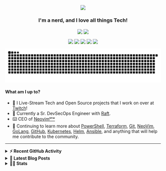   <p align="center">
    <a href="https://linktr.ee/techdufus">
      <img align="center" src="https://github.com/TechDufus/techdufus/assets/46715299/65eb5cd9-fae0-4f63-95e2-427c0b1415ec"/>
    </a>
  </p>

<h3 align="center"> I'm a nerd, and I love all things Tech!</h3>
<p align="center">
  <a href="https://www.powershellgallery.com/profiles/matthewjdegarmo"><img align="center" src="https://img.shields.io/badge/Total%20PSGallery%20Downloads-~41,428-green"/></a>
  <a href="https://discord.gg/5M4hjfyRBj"><img align="center" src="https://img.shields.io/discord/905178979844116520.svg?label=&logo=discord&logoColor=ffffff&color=7389D8&labelColor=6A7EC2"/></a>
</p>
<p align="center">
  <a href="https://www.twitch.tv/TechDufus/about/"><img align="center" height="40" src="https://img.icons8.com/color/144/000000/twitch.png"/></a>
  <a href="https://twitter.com/techdufus"><img align="center" height="40" src="https://img.icons8.com/fluent/144/000000/twitter.png"/></a>
  <a href="https://techdufus.com"><img align="center" height="40" src="https://img.icons8.com/nolan/64/domain.png"/></a>
  <a href="https://www.reddit.com/user/techdufus"><img align="center" height="40" src="https://img.icons8.com/doodle/48/000000/reddit--v1.png"/></a>
  <a href="https://techdufus.com/feed.xml"><img align="center" height="40" src="https://img.icons8.com/dusk/64/000000/rss.png"/></a>
</p>
<p align="center">
  <picture>
    <source media="(prefers-color-scheme: dark)" srcset="./assets/github-snake-dark.svg">
    <img width="600" alt="github-snake" src="./assets/github-snake.svg">
  </picture>
</p>


#### What am I up to?
- 🎥 I Live-Stream Tech and Open Source projects that I work on over at [Twitch](https://www.twitch.tv/TechDufus/about/)!
- 🔭 Currently a Sr. DevSecOps Engineer with [Raft](https://github.com/raft-tech).
- ⌨️ CEO of [Neovimᵇᵗʷ](https://neovimbtw.com)
- 🌱 Continuing to learn more about [PowerShell](https://github.com/powershell/powershell), [Terraform](https://www.terraform.io/), [Git](https://git-scm.com/), [NeoVim](https://neovim.io/), [GoLang](https://go.dev/), [GitHub](https://github.com), [Kubernetes](https://kubernetes.io/), [Helm](https://helm.sh/), [Ansible](https://ansible.com), and anything that will help me contribute to the community.
---

<details>
  <summary><b>⚡ Recent GitHub Activity</b></summary>
    <p>

<!--START_SECTION:activity-->
1. 🗣 Commented on [#4](https://github.com/jesseleite/GridLayout.spoon/issues/4#issuecomment-2433056131) in [jesseleite/GridLayout.spoon](https://github.com/jesseleite/GridLayout.spoon)
2. 🗣 Commented on [#6](https://github.com/jesseleite/GridLayout.spoon/issues/6#issuecomment-2416861453) in [jesseleite/GridLayout.spoon](https://github.com/jesseleite/GridLayout.spoon)
3. 🗣 Commented on [#6](https://github.com/jesseleite/GridLayout.spoon/issues/6#issuecomment-2405703234) in [jesseleite/GridLayout.spoon](https://github.com/jesseleite/GridLayout.spoon)
4. 🔒 Closed issue [#123](https://github.com/TechDufus/dotfiles/issues/123) in [TechDufus/dotfiles](https://github.com/TechDufus/dotfiles)
5. 🔒 Closed issue [#123](https://github.com/TechDufus/dotfiles/issues/123) in [TechDufus/dotfiles](https://github.com/TechDufus/dotfiles)
6. 🔒 Closed issue [#122](https://github.com/TechDufus/dotfiles/issues/122) in [TechDufus/dotfiles](https://github.com/TechDufus/dotfiles)
7. 🎉 Merged PR [#121](https://github.com/TechDufus/dotfiles/pull/121) in [TechDufus/dotfiles](https://github.com/TechDufus/dotfiles)
8. 🗣 Commented on [#6](https://github.com/jesseleite/GridLayout.spoon/issues/6#issuecomment-2405123534) in [jesseleite/GridLayout.spoon](https://github.com/jesseleite/GridLayout.spoon)
9. ❗ Opened issue [#6](https://github.com/jesseleite/GridLayout.spoon/issues/6) in [jesseleite/GridLayout.spoon](https://github.com/jesseleite/GridLayout.spoon)
10. ❗ Opened issue [#5](https://github.com/jesseleite/GridLayout.spoon/issues/5) in [jesseleite/GridLayout.spoon](https://github.com/jesseleite/GridLayout.spoon)
<!--END_SECTION:activity-->
  </p>
</details>

 <details>
  <summary><b>👀 Latest Blog Posts</b></summary>
    <p>

 <!-- BLOG-POST-LIST:START -->
- [I Make Excuses - Eating Well](https://TechDufus.com/personal/2023/09/13/i-make-excuses.html)
- [Introduction to GoLang Structs](https://TechDufus.com/go/2022/12/07/intrnduction-to-go-structs.html)
- [What is GoLang?](https://TechDufus.com/go/2022/12/06/what-is-golang.html)
- [Creating a Progress Indicator for your PowerShell Processes](https://TechDufus.com/powershell/2022/04/26/creating-a-progress-indicator-for-your-powershell-processes.html)
- [Using $PSStyle to Spice up your Output](https://TechDufus.com/powershell/2022/04/22/using-psstyle-to-spice-up-your-output.html)
- [Playing With Dates in PowerShell](https://TechDufus.com/powershell/2021/12/01/playing-with-dates-in-powershell.html)
- [Introducing the BlogQueue GitHub Action](https://TechDufus.com/powershell/2021/11/23/introducing-the-blogqueue-github-action.html)
- [Remove Overlapping IP Address Ranges from a List of CIDR IP Addresses](https://TechDufus.com/powershell/2021/06/14/remove-overlapping-ip-ranges-from-list-of-cidr-addresses.html)
- [Testing Terraform IaC with Pester - Unit Tests](https://TechDufus.com/powershell/2021/05/31/testing-teraform-iac-with-pester-unit-tests.html)
- [How to Import a Locally Defined Function into a Remote PowerShell Session](https://TechDufus.com/powershell/2021/03/31/how-to-import-a-locally-defined-function-into-a-remote-powershell-session.html)
<!-- BLOG-POST-LIST:END -->
  </p>
</details>

<details>
  <summary><b>👨‍💻 Stats</b></summary>
  <p align="center">
    <a>
      <img align="center" src="https://gist.githubusercontent.com/TechDufus/1eaef21799d1d62623cbfb229769d1c0/raw/fb52390da5aacc0536133c892d64146895a60f46/github-metrics.svg"/>
    </a>
  </p>
</details>


<!-- <img align="center" alt="techdufus's Github Stats" src="https://github-readme-stats.vercel.app/api?username=techdufus&show_icons=true&count_private=true&theme=dark&include_all_commits=true&line_height=21&cache_seconds=1800"/>
<img src="https://github-readme-streak-stats.herokuapp.com/?user=techdufus&theme=dark" alt="GitHub Streak" data-canonical-src="https://github-readme-streak-stats.herokuapp.com/?user=techdufus&theme=dark" style="max-width:100%;"> -->

<!-- SPONSORS-LIST:START -->
<!-- SPONSORS-LIST:END -->
